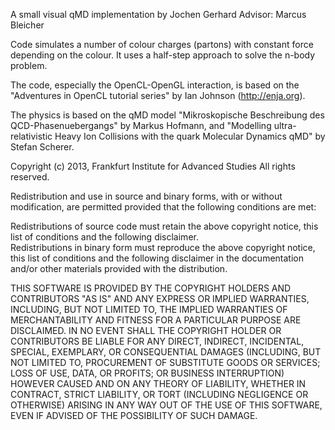 A small visual qMD implementation 
by Jochen Gerhard 
Advisor: Marcus Bleicher

Code simulates a number of colour charges (partons) with constant force
depending on the colour. It uses a half-step approach to solve the
n-body problem.

The code, especially the OpenCL-OpenGL interaction, is based on the
"Adventures in OpenCL tutorial series" by Ian Johnson
(http://enja.org).

The physics is based on the qMD model "Mikroskopische Beschreibung des
QCD-Phasenuebergangs" by Markus Hofmann, and "Modelling
ultra-relativistic Heavy Ion Collisions with the quark Molecular
Dynamics qMD" by Stefan Scherer.


Copyright (c) 2013, Frankfurt Institute for Advanced Studies
All rights reserved.

Redistribution and use in source and binary forms, with or without
modification, are permitted provided that the following conditions are
met:

Redistributions of source code must retain the above copyright notice,
this list of conditions and the following disclaimer.  
Redistributions in binary form must reproduce the above copyright notice,
this list of conditions and the following disclaimer in the documentation
and/or other materials provided with the distribution.

THIS SOFTWARE IS PROVIDED BY THE COPYRIGHT HOLDERS AND CONTRIBUTORS
"AS IS" AND ANY EXPRESS OR IMPLIED WARRANTIES, INCLUDING, BUT NOT
LIMITED TO, THE IMPLIED WARRANTIES OF MERCHANTABILITY AND FITNESS FOR
A PARTICULAR PURPOSE ARE DISCLAIMED. IN NO EVENT SHALL THE COPYRIGHT
HOLDER OR CONTRIBUTORS BE LIABLE FOR ANY DIRECT, INDIRECT, INCIDENTAL,
SPECIAL, EXEMPLARY, OR CONSEQUENTIAL DAMAGES (INCLUDING, BUT NOT
LIMITED TO, PROCUREMENT OF SUBSTITUTE GOODS OR SERVICES; LOSS OF USE,
DATA, OR PROFITS; OR BUSINESS INTERRUPTION) HOWEVER CAUSED AND ON ANY
THEORY OF LIABILITY, WHETHER IN CONTRACT, STRICT LIABILITY, OR TORT
(INCLUDING NEGLIGENCE OR OTHERWISE) ARISING IN ANY WAY OUT OF THE USE
OF THIS SOFTWARE, EVEN IF ADVISED OF THE POSSIBILITY OF SUCH DAMAGE.